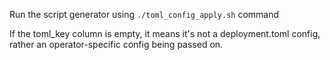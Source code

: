 Run the script generator using 
`./toml_config_apply.sh` command

If the toml_key column is empty, it means it's not a deployment.toml config, rather an operator-specific config being passed on.
